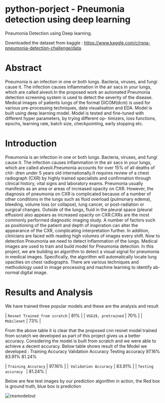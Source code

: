 # python-porject - Pneumonia detection using deep learning
Pneumonia Detection using Deep learning.

Downloaded the dataset from kaggle : https://www.kaggle.com/c/rsna-pneumonia-detection-challenge/data.

# Abstract
Pneumonia is an infection in one or both lungs. Bacteria, viruses, and fungi cause it. The infection causes inflammation in the air sacs in your lungs, which are called alveoli.In the proposed work an automated Pneumonia detection screening system is used to detect the severity of the disease. Medical images of patients lungs of the format DICOM(dcm) is used for various pre-processing techniques, data visualisation and EDA. Model is built using deep learning model. Model is tested and fine-tuned with different hyper parameters, by trying different op- timizers, loss functions, epochs, learning rate, batch size, checkpointing, early stopping etc.

# Introduction
Pneumonia is an infection in one or both lungs. Bacteria, viruses, and fungi cause it. The infection causes inflammation in the air sacs in your lungs, which are called alveoli.Pneumonia accounts for over 15% of all deaths of chil- dren under 5 years old internationally.It requires review of a chest radiograph (CXR) by highly trained specialists and confirmation through clinical history, vital signs and laboratory exams. Pneumonia usually manifests as an area or areas of increased opacity on CXR. However, the diagnosis of pneumonia on CXR is complicated because of a number of other conditions in the lungs such as fluid overload (pulmonary edema), bleeding, volume loss (or collapse), lung cancer, or post-radiation or surgical changes. Outside of the lungs, fluid in the pleural space (pleural effusion) also appears as increased opacity on CXR.CXRs are the most commonly performed diagnostic imaging study. A number of factors such as positioning of the patient and depth of inspiration can alter the appearance of the CXR, complicating interpretation further. In addition, clinicians are faced with reading high volumes of images every shift. Now to detection Pneumonia we need to detect Inflammation of the lungs. Medical images are used to train and build model for Pneumonia detection.
In this project, we are building an algorithm to detect a visual signal for pneumonia in medical images. Specifically, the algorithm will automatically locate lung opacities on chest radiographs. There are various techniques and methodology used in image processing and machine learning to identify ab- normal digital image.


# Results and Analysis
We have trained three popular models and these are the analysis and result

| `Resnet Trained from scratch` |  81%    |
| `VGG19, pretrained`           |   70%   | 
| `Mobilenet`                   |   73%   | 

From the above table it is clear that the proposed cnn resnet model trained from scratch we developed as part of this project gives us a better accuracy.
Considering the model is built from scratch and we were able to achieve a decent accuracy. Below table shows result of the Model we developed :
   Training Accuracy Validation Accuracy Testing accuracy
97.16% 83.91% 81.24%

| `Training Accuracy`   |   97.16%      |
|` Validation Accuracy` |   83.91%      | 
| `Testing accuracy `   |   81.24%      | 

 Below are few test images by our prediction algorithm in action, the Red box is ground truth, blue box is prediction
 
   ![resmodelout](https://user-images.githubusercontent.com/13364936/156719726-b225da64-92b4-4a5f-819a-107e2616089f.PNG)
